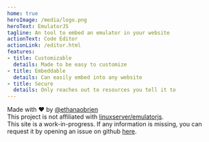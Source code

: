 ```yaml
---
home: true
heroImage: /media/logo.png
heroText: EmulatorJS
tagline: An tool to embed an emulator in your website
actionText: Code Editor
actionLink: /editor.html
features:
- title: Customizable
  details: Made to be easy to customize
- title: Embeddable
  details: Can easily embed into any website
- title: Secure
  details: Only reaches out to resources you tell it to
---
```


<div class="home_footer">
    <div>Made with ❤️ by <a href="https://github.com/ethanaobrien" target="_blank">@ethanaobrien</a></div>
    <div>This project is not affiliated with <a href="https://github.com/linuxserver/emulatorjs" target="_blank">linuxserver/emulatorjs</a>.</div>
    <div>This site is a work-in-progress. If any information is missing, you can request it by opening an issue on github <a href="https://github.com/EmulatorJS/EmulatorJS/issues" target="_blank">here</a>.</div>
</div>
